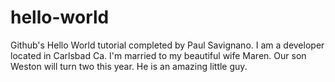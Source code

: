 # hello-world
Github's Hello World tutorial completed by Paul Savignano.  I am a developer located in Carlsbad Ca.  I'm married to my beautiful wife Maren.  Our son Weston will turn two this year.  He is an amazing little guy.
